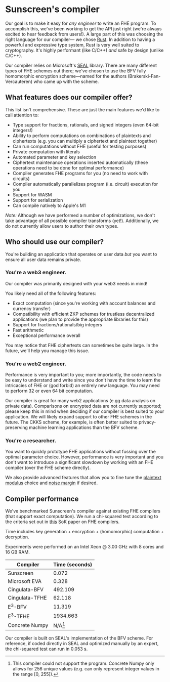 # Sunscreen's compiler

Our goal is to make it easy for *any engineer* to write an FHE program. To accomplish this, we've been working to get the API just right (we're always excited to hear feedback from users!). A large part of this was choosing the right language for our compiler&mdash; we chose [Rust](https://www.rust-lang.org/). In addition to having a powerful and expressive type system, Rust is very well suited to cryptography. It's highly performant (like C/C++) *and* safe by design (unlike C/C++). 

Our compiler relies on Microsoft's [SEAL](https://github.com/microsoft/SEAL) library. There are many different types of FHE schemes out there; we've chosen to use the BFV fully homomorphic encryption scheme&mdash;named for the authors (Brakerski-Fan-Vercauteren) who came up with the scheme.
 
 ## What features does our compiler offer?

This list isn't comprehensive. These are just the main features we'd like to call attention to:
- Type support for fractions, rationals, and signed integers (even 64-bit integers!)
- Ability to perform computations on combinations of plaintexts and ciphertexts (e.g. you can multiply a ciphertext and plaintext together)
- Can run computations without FHE (useful for testing purposes)
- Private computation with literals
- Automated parameter and key selection
- Ciphertext maintenance operations inserted automatically (these operations need to be done for optimal performance)
- Compiler generates FHE programs for you (no need to work with circuits)
- Compiler automatically parallelizes program (i.e. circuit) execution for you
- Support for WASM
- Support for serialization
- Can compile natively to Apple's M1 

*Note:* Although we have performed a number of optimizations, we don't take advantage of all possible compiler transforms (yet!). Additionally, we do not currently allow users to author their own types.
 
## Who should use our compiler?
You're building an application that operates on user data *but* you want to ensure all user data remains private.

### You're a web3 engineer.
Our compiler was primarily designed with your web3 needs in mind!

You likely need all of the following features:
- Exact computation (since you're working with account balances and currency transfer)
- Compatibility with efficient ZKP schemes for trustless decentralized applications (we plan to provide the appropriate libraries for this)
- Support for fractions/rationals/big integers
- Fast arithmetic
- Exceptional performance overall

You may notice that FHE ciphertexts can sometimes be quite large. In the future, we'll help you manage this issue. 

### You're a web2 engineer.
Performance is very important to you; more importantly, the code needs to be easy to understand and write since you don't have the time to learn the intricacies of FHE or (god forbid) an entirely new language. You may need to perform 32 or even 64 bit computation.

Our compiler is great for many web2 applications (e.gg data analysis on private data). Comparisons on encrypted data are not currently supported; please keep this in mind when deciding if our compiler is best suited to your application. We will likely expand support to other FHE schemes in the future. The CKKS scheme, for example, is often better suited to privacy-preserving machine learning applications than the BFV scheme.

### You're a researcher.
You want to quickly prototype FHE applications without fussing over the optimal parameter choice. However, performance is very important and you don't want to introduce a significant slowdown by working with an FHE compiler (over the FHE scheme directly).

We also provide advanced features that allow you to fine tune the [plaintext modulus](./../advanced/plain_modulus/plain_modulus.md) choice and [noise margin](./../advanced/noise_margin.md) if desired.

## Compiler performance

We've benchmarked Sunscreen's compiler against existing FHE compilers (that support exact computation). We run a chi-squared test according to the criteria set out in [this](https://arxiv.org/pdf/2101.07078.pdf) SoK paper on FHE compilers.

Time includes key generation + encryption + (homomorphic) computation + decryption.

Experiments were performed on an Intel Xeon @ 3.00 GHz with 8 cores and 16 GB RAM.

| Compiler  | Time (seconds) |
| ------------- | ------------- |
| Sunscreen | 0.072 |
| Microsoft EVA  | 0.328  |
| Cingulata-BFV  | 492.109  |
| Cingulata-TFHE  | 62.118  |
| E<sup>3</sup>-BFV  | 11.319  |
| E<sup>3</sup>-TFHE  | 1934.663 |
| Concrete Numpy  | N/A[^1]  |

[^1]: This compiler could not support the program. Concrete Numpy only allows for 256 unique values (e.g. can only represent integer values in the range [0, 255]).

Our compiler is built on SEAL's implementation of the BFV scheme. For reference, if coded directly in SEAL and optimized manually by an expert, the chi-squared test can run in 0.053 s.

